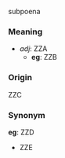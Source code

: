 subpoena
### Meaning
+ _adj_: ZZA
    + __eg__: ZZB

### Origin

ZZC

### Synonym

__eg__: ZZD

+ ZZE



